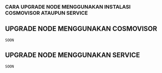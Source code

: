 ### CARA UPGRADE NODE MENGGUNAKAN INSTALASI COSMOVISOR ATAUPUN SERVICE

## UPGRADE NODE MENGGUNAKAN COSMOVISOR
```
SOON
```

## UPGRADE NODE MENGGUNAKAN SERVICE
```
SOON
```
